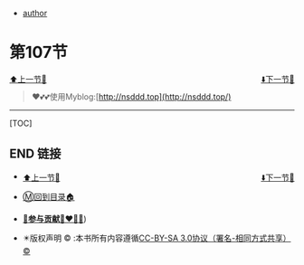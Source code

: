 + [author](elmetJS)

# 第107节

<div><a href = '106.md' style='float:left'>⬆️上一节🔗</a><a href = '108.md' style='float: right'>⬇️下一节🔗</a></div>
<br>

> ❤️💕💕使用Myblog:[http://nsddd.top](http://nsddd.top/)

---
[TOC]





## END 链接
<ul><li><div><a href = '106.md' style='float:left'>⬆️上一节🔗</a><a href = '108.md' style='float: right'>⬇️下一节🔗</a></div></li></ul>

+ [Ⓜ️回到目录🏠](../README.md)

+ [**🫵参与贡献💞❤️‍🔥💖**](https://nsddd.top/archives/contributors))

+ ✴️版权声明 &copy; :本书所有内容遵循[CC-BY-SA 3.0协议（署名-相同方式共享）&copy;](http://zh.wikipedia.org/wiki/Wikipedia:CC-by-sa-3.0协议文本) 

